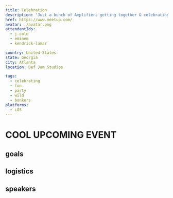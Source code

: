 ```yaml
---
title: Celebration
description: 'Just a bunch of Amplifiers getting together & celebrating!'
href: https://www.meetup.com/
avatar: ./avatar.png
attendantIds:
  - j-cole
  - eminem
  - kendrick-lamar

country: United States
state: Georgia
city: Atlanta
location: Def Jam Studios

tags:
  - celebrating
  - fun
  - party
  - wild
  - bonkers
platforms:
  - iOS
---
```


# COOL UPCOMING EVENT

## goals

## logistics

## speakers
